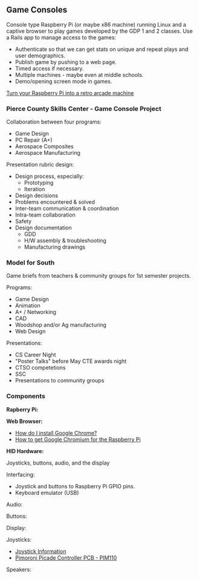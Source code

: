 ## Game Consoles

Console type Raspberry Pi (or maybe x86 machine) running Linux and a captive browser to play games developed by the GDP 1 and 2 classes. Use a Rails app to manage access to the games:
* Authenticate so that we can get stats on unique and repeat plays and user demographics.
* Publish game by pushing to a web page.
* Timed access if necessary.
* Multiple machines - maybe even at middle schools.
* Demo/opening screen mode in games.

[Turn your Raspberry Pi into a retro arcade machine](https://www.wired.co.uk/article/retro-arcade-machine-raspberry-pi)

### Pierce County Skills Center - Game Console Project

Collaboration between four programs:
* Game Design
* PC Repair (A+)
* Aerospace Composites
* Aerospace Manufacturing

Presentation rubric design:
* Design process, especially:
  - Prototyping
  - Iteration
* Design decisions
* Problems encountered & solved
* Inter-team communication & coordination
* Intra-team collaboration
* Safety
* Design documentation
  - GDD
  - H/W assembly & troubleshooting
  - Manufacturing drawings
  
### Model for South

Game briefs from teachers & community groups for 1st semester projects.

Programs:
* Game Design
* Animation
* A+ / Networking
* CAD
* Woodshop and/or Ag manufacturing
* Web Design

Presentations:
* CS Career Night
* "Poster Talks" before May CTE awards night
* CTSO competetions
* SSC
* Presentations to community groups

### Components

**Rapberry Pi:**

**Web Browser:**

* [How do I install Google Chrome?](https://raspberrypi.stackexchange.com/questions/374/how-do-i-install-google-chrome)
* [How to get Google Chromium for the Raspberry Pi](https://tutorials-raspberrypi.com/google-chrome-for-raspberry-pi/)

**HID Hardware:**

Joysticks, buttons, audio, and the display

Interfacing:
* Joystick and buttons to Raspberry Pi GPIO pins.
* Keyboard emulator (USB)

Audio:

Buttons:

Display:

Joysticks:
* [Joystick Information](https://www.slagcoin.com/joystick/introduction.html)
* [Pimoroni Picade Controller PCB - PIM110](https://www.adafruit.com/product/2708)

Speakers:
